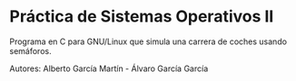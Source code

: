 # Práctica de Sistemas Operativos II
Programa en C para GNU/Linux que simula una carrera de coches usando semáforos.

Autores: Alberto García Martín -
         Álvaro García García
